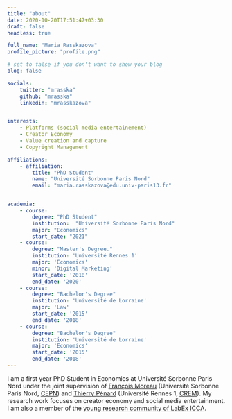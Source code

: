 ```yaml
---
title: "about"
date: 2020-10-20T17:51:47+03:30
draft: false
headless: true

full_name: "Maria Rasskazova"
profile_picture: "profile.png"

# set to false if you don't want to show your blog
blog: false

socials:
    twitter: "mrasska"
    github: "mrasska"
    linkedin: "mrasskazova"


interests:
    - Platforms (social media entertainement)
    - Creator Economy
    - Value creation and capture
    - Copyright Management

affiliations:
    - affiliation:
        title: "PhD Student"
        name: "Université Sorbonne Paris Nord"
        email: "maria.rasskazova@edu.univ-paris13.fr"


academia:
    - course:
        degree: "PhD Student"
        institution:  "Université Sorbonne Paris Nord"
        major: "Economics"
        start_date: "2021"
    - course:
        degree: "Master's Degree."
        institution: 'Université Rennes 1'
        major: 'Economics'
        minor: 'Digital Marketing'
        start_date: '2018'
        end_date: '2020'
    - course:
        degree: "Bachelor's Degree"
        institution: 'Université de Lorraine'
        major: 'Law'
        start_date: '2015'
        end_date: '2018'
    - course:
        degree: "Bachelor's Degree"
        institution: 'Université de Lorraine'
        major: 'Economics'
        start_date: '2015'
        end_date: '2018'
---
```


I am a first year PhD Student in Economics at Université Sorbonne Paris Nord under the joint supervision of [François Moreau][1] (Université Sorbonne Paris Nord, [CEPN][2]) and [Thierry Pénard][3] (Université Rennes 1, [CREM][4]). My research work focuses on creator economy and social media entertainment. 
I am also a member of the [young research community of LabEx ICCA][5].



[1]: https://scholar.google.com/citations?user=5h347F8AAAAJ
[2]: https://cepn.univ-paris13.fr/
[3]: https://scholar.google.com/citations?user=qGWULdwAAAAJ
[4]: https://crem.univ-rennes1.fr/
[5]: https://rjcicca.hypotheses.org/
